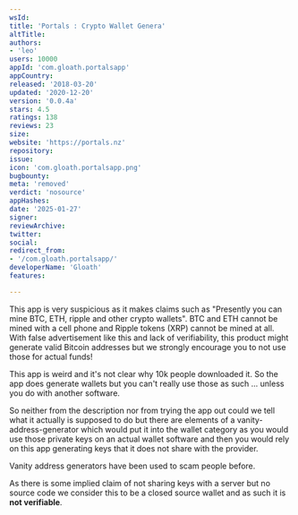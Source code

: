 ```yaml
---
wsId: 
title: 'Portals : Crypto Wallet Genera'
altTitle: 
authors:
- 'leo'
users: 10000
appId: 'com.gloath.portalsapp'
appCountry: 
released: '2018-03-20'
updated: '2020-12-20'
version: '0.0.4a'
stars: 4.5
ratings: 138
reviews: 23
size: 
website: 'https://portals.nz'
repository: 
issue: 
icon: 'com.gloath.portalsapp.png'
bugbounty: 
meta: 'removed'
verdict: 'nosource'
appHashes: 
date: '2025-01-27'
signer: 
reviewArchive: 
twitter: 
social: 
redirect_from:
- '/com.gloath.portalsapp/'
developerName: 'Gloath'
features: 

---
```


<div class="alertBox"><div>
<p>This app is very suspicious as it makes claims such as "Presently you can
mine BTC, ETH, ripple and other crypto wallets". BTC and ETH cannot be
mined with a cell phone and Ripple tokens (XRP) cannot be mined at all.
With false advertisement like this and lack of verifiability, this product
might generate valid Bitcoin addresses but we strongly encourage you to not use
those for actual funds!</p>
</div></div>

This app is weird and it's not clear why 10k people downloaded it. So the app
does generate wallets but you can't really use those as such ... unless you do
with another software.

So neither from the description nor from trying the app out could we tell what
it actually is supposed to do but there are elements of a vanity-address-generator
which would put it into the wallet category as you would use those private keys
on an actual wallet software and then you would rely on this app generating keys
that it does not share with the provider.

Vanity address generators have been used to scam people before.

As there is some implied claim of not sharing keys with a server but no source
code we consider this to be a closed source wallet and as such it is
**not verifiable**.
